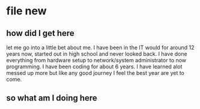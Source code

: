 # file new

## how did I get here

let me go into a little bet about me. I have been in the IT would for around 12 years now, started out in high school and never looked back. I have done everything from hardware setup to network/system administrator to now programming. I have been coding for about 6 years. I have learned alot messed up more but like any good journey I feel the best year are yet to come.

## so what am I doing here
